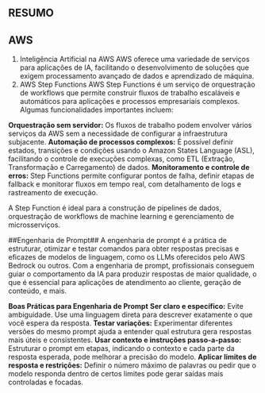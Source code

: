 ## RESUMO ##
## AWS ## 
  1. Inteligência Artificial na AWS 
    AWS oferece uma variedade de serviços para aplicações de IA, facilitando o desenvolvimento de soluções que exigem processamento avançado de dados e 
     aprendizado de máquina.
  2. AWS Step Functions
    AWS Step Functions é um serviço de orquestração de workflows que permite construir fluxos de trabalho escaláveis e automáticos para aplicações e
    processos empresariais complexos. Algumas funcionalidades importantes incluem:

  **Orquestração sem servidor:** Os fluxos de trabalho podem envolver vários serviços da AWS sem a necessidade de configurar a infraestrutura subjacente.
  **Automação de processos complexos:** É possível definir estados, transições e condições usando o Amazon States Language (ASL), facilitando o controle de 
  execuções complexas, como ETL (Extração, Transformação e Carregamento) de dados.
  **Monitoramento e controle de erros:** Step Functions permite configurar pontos de falha, definir etapas de fallback e monitorar fluxos em tempo real, 
  com detalhamento de logs e rastreamento de execução.
  
  A Step Function é ideal para a construção de pipelines de dados, orquestração de workflows de machine learning e gerenciamento de microsserviços.

  ##Engenharia de Prompt##
   A engenharia de prompt é a prática de estruturar, otimizar e testar comandos para obter respostas precisas e eficazes de modelos de linguagem,
  como os LLMs oferecidos pelo AWS Bedrock ou outros. Com a engenharia de prompt, profissionais conseguem guiar o comportamento da IA para produzir respostas 
  de maior qualidade, o que é essencial para aplicações de atendimento ao cliente, geração de conteúdo, e mais.

**Boas Práticas para Engenharia de Prompt**
**Ser claro e específico:** Evite ambiguidade. Use uma linguagem direta para descrever exatamente o que você espera da resposta.
**Testar variações:** Experimentar diferentes versões do mesmo prompt ajuda a entender qual estrutura gera respostas mais úteis e consistentes.
**Usar contexto e instruções passo-a-passo:** Estruturar o prompt em etapas, indicando o contexto e cada parte da resposta esperada, pode melhorar a precisão do modelo.
**Aplicar limites de resposta e restrições:** Definir o número máximo de palavras ou pedir que o modelo responda dentro de certos limites pode gerar saídas mais controladas e focadas.
